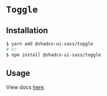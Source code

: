 # `Toggle`

## Installation

```sh
$ yarn add @shadcn-ui-sass/toggle
# or
$ npm install @shadcn-ui-sass/toggle
```

## Usage

View docs [here](https://shadcn-ui-sass.com/docs/components/toggle).
